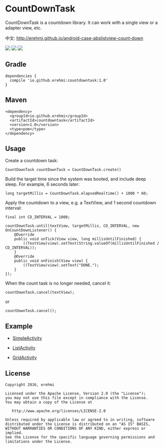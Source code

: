 CountDownTask
=============

CountDownTask is a countdown library. It can work with a single view or a
adapter view, etc.

中文: <http://erehmi.github.io/android-case-abslistview-count-down>

![](https://raw.githubusercontent.com/erehmi/CountDownTask/master/screen_record_1.gif) ![](https://raw.githubusercontent.com/erehmi/CountDownTask/master/screen_record_2.gif) ![](https://raw.githubusercontent.com/erehmi/CountDownTask/master/screen_record_3.gif)

Gradle
------

~~~~~~~~~~~~~~~~~~~~~~~~~~~~~~~~~~~~~~~~~~~~~~~~~~~~~~~~~~~~~~~~~~~~~~~~~~~~~~~~
dependencies {
  compile 'io.github.erehmi:countdowntask:1.0'
}
~~~~~~~~~~~~~~~~~~~~~~~~~~~~~~~~~~~~~~~~~~~~~~~~~~~~~~~~~~~~~~~~~~~~~~~~~~~~~~~~

Maven
-----

~~~~~~~~~~~~~~~~~~~~~~~~~~~~~~~~~~~~~~~~~~~~~~~~~~~~~~~~~~~~~~~~~~~~~~~~~~~~~~~~
<dependency>
  <groupId>io.github.erehmi</groupId>
  <artifactId>countdowntask</artifactId>
  <version>1.0</version>
  <type>pom</type>
</dependency>
~~~~~~~~~~~~~~~~~~~~~~~~~~~~~~~~~~~~~~~~~~~~~~~~~~~~~~~~~~~~~~~~~~~~~~~~~~~~~~~~

Usage
-----

Create a countdown task:

~~~~~~~~~~~~~~~~~~~~~~~~~~~~~~~~~~~~~~~~~~~~~~~~~~~~~~~~~~~~~~~~~~~~~~~~~~~~~~~~
CountDownTask countDownTask = CountDownTask.create()
~~~~~~~~~~~~~~~~~~~~~~~~~~~~~~~~~~~~~~~~~~~~~~~~~~~~~~~~~~~~~~~~~~~~~~~~~~~~~~~~

Build the target time since the system was booted, and include deep sleep. For
example, 6 seconds later:

~~~~~~~~~~~~~~~~~~~~~~~~~~~~~~~~~~~~~~~~~~~~~~~~~~~~~~~~~~~~~~~~~~~~~~~~~~~~~~~~
long targetMillis = CountDownTask.elapsedRealtime() + 1000 * 60;
~~~~~~~~~~~~~~~~~~~~~~~~~~~~~~~~~~~~~~~~~~~~~~~~~~~~~~~~~~~~~~~~~~~~~~~~~~~~~~~~

Apply the countdown to a view, e.g. a TextView, and 1 second countdown interval:

~~~~~~~~~~~~~~~~~~~~~~~~~~~~~~~~~~~~~~~~~~~~~~~~~~~~~~~~~~~~~~~~~~~~~~~~~~~~~~~~
final int CD_INTERVAL = 1000;

countDownTask.until(textView, targetMillis, CD_INTERVAL, new OnCountDownListener() {
    @Override
    public void onTick(View view, long millisUntilFinished) {
        ((TextView)view).setText(String.valueOf(millisUntilFinished / CD_INTERVAL));
    }
    @Override
    public void onFinish(View view) {
        ((TextView)view).setText("DONE.");
    }
});
~~~~~~~~~~~~~~~~~~~~~~~~~~~~~~~~~~~~~~~~~~~~~~~~~~~~~~~~~~~~~~~~~~~~~~~~~~~~~~~~

When the count task is no longer needed, cancel it:

~~~~~~~~~~~~~~~~~~~~~~~~~~~~~~~~~~~~~~~~~~~~~~~~~~~~~~~~~~~~~~~~~~~~~~~~~~~~~~~~
countDownTask.cancel(textView);
~~~~~~~~~~~~~~~~~~~~~~~~~~~~~~~~~~~~~~~~~~~~~~~~~~~~~~~~~~~~~~~~~~~~~~~~~~~~~~~~

or

~~~~~~~~~~~~~~~~~~~~~~~~~~~~~~~~~~~~~~~~~~~~~~~~~~~~~~~~~~~~~~~~~~~~~~~~~~~~~~~~
countDownTask.cancel();
~~~~~~~~~~~~~~~~~~~~~~~~~~~~~~~~~~~~~~~~~~~~~~~~~~~~~~~~~~~~~~~~~~~~~~~~~~~~~~~~

Example
-------

-   [SimpleActivity](https://github.com/erehmi/CountDownTask/blob/master/samples/src/main/java/io/github/erehmi/samples/SimpleActivity.java)

-   [ListActivity](https://github.com/erehmi/CountDownTask/blob/master/samples/src/main/java/io/github/erehmi/samples/ListActivity.java)

-   [GridActivity](https://github.com/erehmi/CountDownTask/blob/master/samples/src/main/java/io/github/erehmi/samples/GridActivity.java)

License
-------

~~~~~~~~~~~~~~~~~~~~~~~~~~~~~~~~~~~~~~~~~~~~~~~~~~~~~~~~~~~~~~~~~~~~~~~~~~~~~~~~
Copyright 2016, erehmi

Licensed under the Apache License, Version 2.0 (the "License");
you may not use this file except in compliance with the License.
You may obtain a copy of the License at

   http://www.apache.org/licenses/LICENSE-2.0

Unless required by applicable law or agreed to in writing, software
distributed under the License is distributed on an "AS IS" BASIS,
WITHOUT WARRANTIES OR CONDITIONS OF ANY KIND, either express or implied.
See the License for the specific language governing permissions and
limitations under the License.
~~~~~~~~~~~~~~~~~~~~~~~~~~~~~~~~~~~~~~~~~~~~~~~~~~~~~~~~~~~~~~~~~~~~~~~~~~~~~~~~
